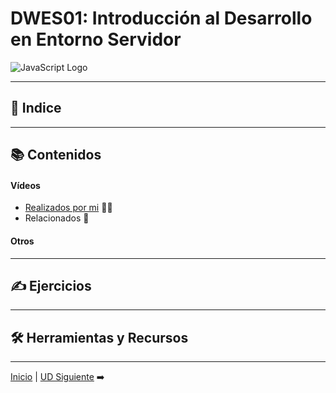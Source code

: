 # DWES01: Introducción al Desarrollo en Entorno Servidor

![JavaScript Logo](https://rcabeza.gitbook.io/~gitbook/image?url=https:%2F%2F1922628619-files.gitbook.io%2F%7E%2Ffiles%2Fv0%2Fb%2Fgitbook-legacy-files%2Fo%2Fassets%252F-LTSsTmsYkC1i_YUBBuZ%252F-LTSsmkeJmXwjIwKTgtN%252F-LTSstoA3_EsDsHoNKM8%252Fsoftware3capas.png%3Fgeneration=1544542200003510%26alt=media&width=768&dpr=1&quality=100&sign=a4bb6466e18db983c7b67083bbcff87ac3f811134295153835070c00e612fa5a)

<!-- Bienvenido/a a la Unidad Didáctica 1 del módulo de Desarrollo Web en Entorno Cliente (DWEC). En esta unidad, nos enfocaremos en introducir los conceptos básicos de JavaScript, el lenguaje de programación que nos permitirá añadir interactividad a nuestras páginas web. -->
---
## :book: Indice

---
<!-- - Introducción a JavaScript
  - Historia y evolución
  - ¿Por qué JavaScript?
- Fundamentos de JavaScript
  - Sintaxis básica
  - Tipos de datos
  - Operadores
- Control de flujo
  - Estructuras condicionales
  - Bucles
- Funciones
  - Declaración y llamada de funciones
  - Parámetros y retorno de valores -->

## 📚 Contenidos
#### Vídeos
- [Realizados por mi](https://www.youtube.com/playlist?list=PLZOstcbQvZh_1WLqdkU5SowSVxyqeeF1I) 🙋‍♂️
- Relacionados 👥
#### Otros
---


## ✍️ Ejercicios

---

<!--## 🚀 Objetivos

<!-- Al finalizar esta unidad, serás capaz de:

- Comprender la importancia de JavaScript en el desarrollo web moderno.
- Aplicar los fundamentos de la programación con JavaScript para manipular datos y controlar el flujo del programa.
- Utilizar funciones para organizar y reutilizar tu código. -->

## 🛠 Herramientas y Recursos
---

<!-- - [Node.js](https://nodejs.org/en/): Entorno de ejecución para JavaScript.
- [Visual Studio Code](https://code.visualstudio.com/): Editor de código recomendado para el desarrollo.
- [MDN Web Docs](https://developer.mozilla.org/es/docs/Web/JavaScript): Documentación y recursos de JavaScript. -->

<!-- ## 📋 Actividades

Durante esta unidad, realizarás las siguientes actividades prácticas:

1. **Hola Mundo en JavaScript**: Crear tu primer script en JavaScript.
2. **Calculadora básica**: Implementar una calculadora simple que realice operaciones básicas.
3. **Juego de adivinar el número**: Desarrollar un pequeño juego interactivo. 

## 💡 Consejos y Buenas Prácticas

- Practica constantemente escribiendo tu propio código.
- Consulta la documentación oficial y recursos externos para profundizar en los temas.
- No dudes en experimentar y cometer errores; es parte esencial del aprendizaje.

## 📖 Lecturas Complementarias

- "Eloquent JavaScript" por Marijn Haverbeke.
- "JavaScript: The Good Parts" por Douglas Crockford.

## 🤝 Colaboración

Este es un espacio de aprendizaje colaborativo. Si tienes dudas, sugerencias o ideas para mejorar, ¡no dudes en compartir!

---
-->
[Inicio](https://github.com/aranagarapena/curso-desarrollo-web-entorno-servidor) | [UD Siguiente](#) ➡️
